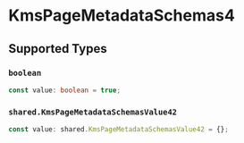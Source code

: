 # KmsPageMetadataSchemas4


## Supported Types

### `boolean`

```typescript
const value: boolean = true;
```

### `shared.KmsPageMetadataSchemasValue42`

```typescript
const value: shared.KmsPageMetadataSchemasValue42 = {};
```

